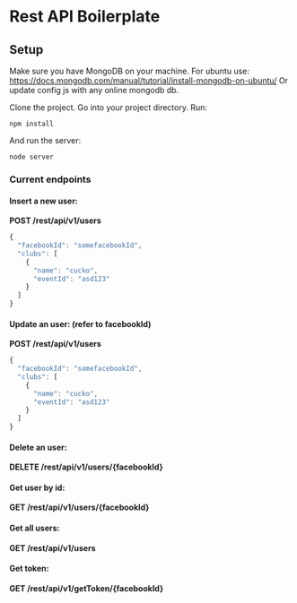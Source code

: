 # Rest API Boilerplate

## Setup

Make sure you have MongoDB on your machine.
For ubuntu use: https://docs.mongodb.com/manual/tutorial/install-mongodb-on-ubuntu/
Or update config js with any online mongodb db.

Clone the project. Go into your project directory. Run:

`npm install`

And run the server:

`node server`

### Current endpoints

#### Insert a new user:
**POST /rest/api/v1/users**
```javascript
{
  "facebookId": "somefacebookId",
  "clubs": [
  	{
      "name": "cucko",
      "eventId": "asd123"
    }
  ]
}
```

#### Update an user: (refer to facebookId)
**POST /rest/api/v1/users**
```javascript
{
  "facebookId": "somefacebookId",
  "clubs": [
  	{
      "name": "cucko",
      "eventId": "asd123"
    }
  ]
}
```

#### Delete an user:
**DELETE /rest/api/v1/users/{facebookId}**


#### Get user by id:
**GET /rest/api/v1/users/{facebookId}**


#### Get all users:
**GET /rest/api/v1/users**


#### Get token:
**GET /rest/api/v1/getToken/{facebookId}**

